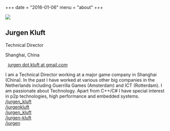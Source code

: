 +++
date = "2016-01-06"
menu = "about"
+++


<div class="container">
  <div class="row">
    <div class=" col-lg-offset-3 col-lg-6">
      <div class="panel panel-default">
        <div class="panel-body">
          <div class="row">
            <div class="col-lg-12">
              <div class="row">
                <div class="col-sm-offset-3 col-sm-6 col-md-offset-3 col-md-6 col-lg-offset-3 col-lg-6">
                    <img class="img-square img-responsive"
                    src="/images/profile_pic.jpeg">
                </div>
              </div>
            </div>
          </div>
          <div class="row">
            <div class="col-lg-12">
              <div class="row">
                <div class="text-center col-sm-offset-3 col-sm-6 col-md-offset-3 col-md-6 col-lg-offset-3 col-lg-6">
                  <div class="">
                    <h2> <span itemprop="name">Jurgen Kluft</span></h2>
                    <p itemprop="jobTitle">Technical Director</p>
                    <p>
                      <i class="fa fa-map-marker"></i> <span itemprop="addressRegion">Shanghai, China</span>
                    </p>
                    <p itemprop="email"> <i class="fa fa-envelope">&nbsp;</i> <a href="mailto:jurgen.kluft@gmail.com">jurgen dot kluft at gmail.com</a> </p>
                  </div>
                </div>
              </div>
            </div>
              <div class="col-lg-12 centered-text">
                I am a Technical Director working at a major game company in Shanghai (China). In the past I have worked at various other big companies in the Netherlands including Guerrilla Games (Amsterdam) and ICT (Rotterdam).
                I am passionate about Technology. Apart from C++/C# I have special interest in p2p technologies, high performance and embedded systems.
              </div>
          </div>
        </div>
        <div class="panel-footer">
          <div class="row">
            <div id="social-links" class=" col-lg-12">
                <div class="row">
                  <div class="col-xs-6 col-sm-3 col-md-2 col-lg-3 social-btn-holder">
                        <a title="Twitter" class="btn btn-social btn-block btn-twitter"
                            target="_BLANK" href="http://twitter.com/jurgen_kluft">
                            <i class="fa fa-twitter"></i> /jurgen_kluft
                        </a>
                    </div>
                    <div class="col-xs-6 col-sm-3 col-md-2 col-lg-3 social-btn-holder">
                        <a title="LinkedIn" class="btn btn-social btn-block btn-linkedin"
                            target="_BLANK" href="http://www.linkedin.com/in/jurgenkluft">
                            <i class="fa fa-linkedin"></i> /jurgenkluft
                        </a>
                    </div>
                    <div class="col-xs-6 col-sm-3 col-md-2 col-lg-3 social-btn-holder">
                        <a title="GitHub" class="btn btn-social btn-block btn-github"
                            target="_BLANK" href="http://bitbucket.com/jurgen_kluft">
                            <i class="fa fa-bitbucket"></i> /jurgen_kluft
                        </a>
                    </div>
                    <div class="col-xs-6 col-sm-3 col-md-2 col-lg-3 social-btn-holder">
                        <a title="GitHub" class="btn btn-social btn-block btn-github"
                            target="_BLANK" href="http://github.com/jurgen-kluft">
                            <i class="fa fa-github"></i> /jurgen-kluft
                        </a>
                    </div>
                    <div class="col-xs-6 col-sm-3 col-md-2 col-lg-3 social-btn-holder">
                        <a title="StackOverflow" class="btn btn-social btn-block btn-stackoverflow"
                            target="_BLANK" href="http://stackexchange.com/users/7579085/jurgen">
                            <i class="fa fa-stack-overflow"></i> /jurgen
                        </a>
                    </div>
                </div>
            </div>
          </div>
        </div>
      </div>
    </div>
  </div>
</div>
